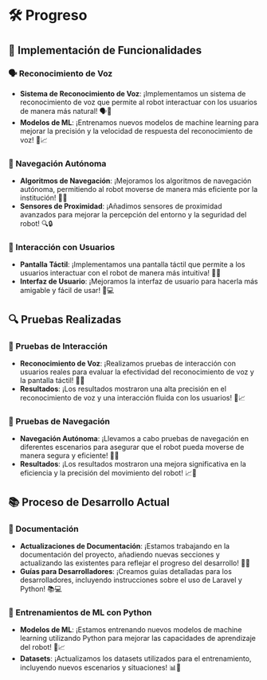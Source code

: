 # 🛠️ Progreso

## 🌟 Implementación de Funcionalidades

### 🗣️ Reconocimiento de Voz
- **Sistema de Reconocimiento de Voz**: ¡Implementamos un sistema de reconocimiento de voz que permite al robot interactuar con los usuarios de manera más natural! 🗣️🤖
- **Modelos de ML**: ¡Entrenamos nuevos modelos de machine learning para mejorar la precisión y la velocidad de respuesta del reconocimiento de voz! 🧠📈

### 🚗 Navegación Autónoma
- **Algoritmos de Navegación**: ¡Mejoramos los algoritmos de navegación autónoma, permitiendo al robot moverse de manera más eficiente por la institución! 🚗🌟
- **Sensores de Proximidad**: ¡Añadimos sensores de proximidad avanzados para mejorar la percepción del entorno y la seguridad del robot! 🔍🔒

### 📱 Interacción con Usuarios
- **Pantalla Táctil**: ¡Implementamos una pantalla táctil que permite a los usuarios interactuar con el robot de manera más intuitiva! 📱🤖
- **Interfaz de Usuario**: ¡Mejoramos la interfaz de usuario para hacerla más amigable y fácil de usar! 🌟💻

## 🔍 Pruebas Realizadas

### 👥 Pruebas de Interacción
- **Reconocimiento de Voz**: ¡Realizamos pruebas de interacción con usuarios reales para evaluar la efectividad del reconocimiento de voz y la pantalla táctil! 👥📱
- **Resultados**: ¡Los resultados mostraron una alta precisión en el reconocimiento de voz y una interacción fluida con los usuarios! 🌟📈

### 🚗 Pruebas de Navegación
- **Navegación Autónoma**: ¡Llevamos a cabo pruebas de navegación en diferentes escenarios para asegurar que el robot pueda moverse de manera segura y eficiente! 🚗🌟
- **Resultados**: ¡Los resultados mostraron una mejora significativa en la eficiencia y la precisión del movimiento del robot! 📈🚀

## 📚 Proceso de Desarrollo Actual

### 📄 Documentación
- **Actualizaciones de Documentación**: ¡Estamos trabajando en la documentación del proyecto, añadiendo nuevas secciones y actualizando las existentes para reflejar el progreso del desarrollo! 📄🔄
- **Guías para Desarrolladores**: ¡Creamos guías detalladas para los desarrolladores, incluyendo instrucciones sobre el uso de Laravel y Python! 📚💻

### 🧠 Entrenamientos de ML con Python
- **Modelos de ML**: ¡Estamos entrenando nuevos modelos de machine learning utilizando Python para mejorar las capacidades de aprendizaje del robot! 🧠📈
- **Datasets**: ¡Actualizamos los datasets utilizados para el entrenamiento, incluyendo nuevos escenarios y situaciones! 📊🔄